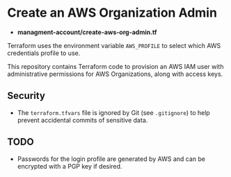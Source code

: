 # Create an AWS Organization Admin
- **managment-account/create-aws-org-admin.tf**  

Terraform uses the environment variable `AWS_PROFILE` to select which AWS credentials profile to use.

This repository contains Terraform code to provision an AWS IAM user with administrative permissions for AWS Organizations, along with access keys.


## Security

- The `terraform.tfvars` file is ignored by Git (see `.gitignore`) to help prevent accidental commits of sensitive data.

## TODO
- Passwords for the login profile are generated by AWS and can be encrypted with a PGP key if desired.


